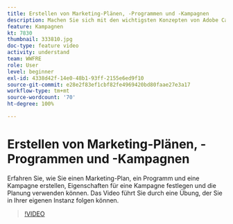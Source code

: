 ```yaml
---
title: Erstellen von Marketing-Plänen, -Programmen und -Kampagnen
description: Machen Sie sich mit den wichtigsten Konzepten von Adobe Campaign und damit vertraut, wie diese Sie bei der effektiven Planung, Ausführung und Messung von kanalübergreifenden Marketing-Kampagnen unterstützen.
feature: Kampagnen
kt: 7830
thumbnail: 333810.jpg
doc-type: feature video
activity: understand
team: WWFRE
role: User
level: beginner
exl-id: 4338d42f-14e0-48b1-93ff-2155e6ed9f10
source-git-commit: e28e2f83ef1cbf82fe4969420bd80faae27e3a17
workflow-type: tm+mt
source-wordcount: '70'
ht-degree: 100%

---
```


# Erstellen von Marketing-Plänen, -Programmen und -Kampagnen

Erfahren Sie, wie Sie einen Marketing-Plan, ein Programm und eine Kampagne erstellen, Eigenschaften für eine Kampagne festlegen und die Planung verwenden können.
Das Video führt Sie durch eine Übung, der Sie in Ihrer eigenen Instanz folgen können.

>[!VIDEO](https://video.tv.adobe.com/v/333810?quality=12)
